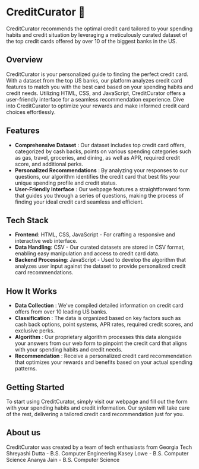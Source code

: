 # CreditCurator 💸
CreditCurator recommends the optimal credit card tailored to your spending habits and credit situation by leveraging a meticulously curated dataset of the top credit cards offered by over 10 of the biggest banks in the US.

## Overview
CreditCurator is your personalized guide to finding the perfect credit card. With a dataset from the top US banks, our platform analyzes credit card features to match you with the best card based on your spending habits and credit needs. Utilizing HTML, CSS, and JavaScript, CreditCurator offers a user-friendly interface for a seamless recommendation experience. Dive into CreditCurator to optimize your rewards and make informed credit card choices effortlessly.

## Features
- **Comprehensive Dataset** : Our dataset includes top credit card offers, categorized by cash backs, points on various spending categories such as gas, travel, groceries, and dining, as well as APR, required credit score, and additional perks.
- **Personalized Recommendations** : By analyzing your responses to our questions, our algorithm identifies the credit card that best fits your unique spending profile and credit status.
- **User-Friendly Interface** : Our webpage features a straightforward form that guides you through a series of questions, making the process of finding your ideal credit card seamless and efficient.

## Tech Stack
- **Frontend**: HTML, CSS, JavaScript - For crafting a responsive and interactive web interface.
- **Data Handling**: CSV - Our curated datasets are stored in CSV format, enabling easy manipulation and access to credit card data.
- **Backend Processing**: JavaScript - Used to develop the algorithm that analyzes user input against the dataset to provide personalized credit card recommendations.

## How It Works
- **Data Collection** : We've compiled detailed information on credit card offers from over 10 leading US banks.
- **Classification** : The data is organized based on key factors such as cash back options, point systems, APR rates, required credit scores, and exclusive perks.
- **Algorithm** : Our proprietary algorithm processes this data alongside your answers from our web form to pinpoint the credit card that aligns with your spending habits and credit needs.
- **Recommendation** : Receive a personalized credit card recommendation that optimizes your rewards and benefits based on your actual spending patterns.

## Getting Started 
To start using CreditCurator, simply visit our webpage and fill out the form with your spending habits and credit information. Our system will take care of the rest, delivering a tailored credit card recommendation just for you.

## About us 
CreditCurator was created by a team of tech enthusiasts from Georgia Tech
Shreyashi Dutta - B.S. Computer Engineering
Kasey Lowe - B.S. Computer Science
Ananya Jain - B.S. Computer Science

